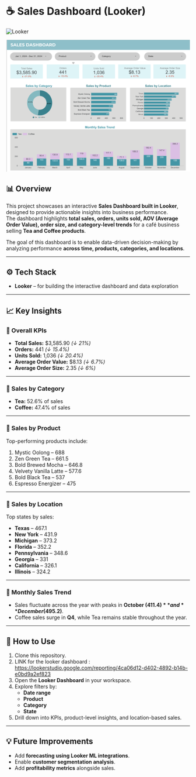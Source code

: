 # ☕ Sales Dashboard (Looker)

![Looker](https://img.shields.io/badge/Looker-4285F4?style=for-the-badge&logo=looker&logoColor=white)

![Dashboard Preview](./CafeSalesDashboardLooker.png)

## 📊 Overview
This project showcases an interactive **Sales Dashboard built in Looker**, designed to provide actionable insights into business performance.  
The dashboard highlights **total sales, orders, units sold, AOV (Average Order Value), order size, and category-level trends** for a café business selling **Tea and Coffee products**.

The goal of this dashboard is to enable data-driven decision-making by analyzing performance **across time, products, categories, and locations**.

---

## ⚙️ Tech Stack
- **Looker** – for building the interactive dashboard and data exploration  

---

## 📈 Key Insights

### 🔹 Overall KPIs
- **Total Sales:** $3,585.90 _(↓ 21%)_  
- **Orders:** 441 _(↓ 15.4%)_  
- **Units Sold:** 1,036 _(↓ 20.4%)_  
- **Average Order Value:** $8.13 _(↓ 6.7%)_  
- **Average Order Size:** 2.35 _(↓ 6%)_

---

### 🔹 Sales by Category
- **Tea:** 52.6% of sales  
- **Coffee:** 47.4% of sales  

---

### 🔹 Sales by Product
Top-performing products include:
1. Mystic Oolong – 688  
2. Zen Green Tea – 661.5  
3. Bold Brewed Mocha – 646.8  
4. Velvety Vanilla Latte – 577.6  
5. Bold Black Tea – 537  
6. Espresso Energizer – 475  

---

### 🔹 Sales by Location
Top states by sales:
- **Texas** – 467.1  
- **New York** – 431.9  
- **Michigan** – 373.2  
- **Florida** – 352.2  
- **Pennsylvania** – 348.6  
- **Georgia** – 331  
- **California** – 326.1  
- **Illinois** – 324.2  

---

### 🔹 Monthly Sales Trend
- Sales fluctuate across the year with peaks in **October ($411.4)** and **December ($495.2)**.  
- Coffee sales surge in **Q4**, while Tea remains stable throughout the year.  

---

## 🚀 How to Use
1. Clone this repository.
2. LINK for the looker dashboard : https://lookerstudio.google.com/reporting/4ca06d12-d402-4892-b14b-e0bd9a2ef823
3. Open the **Looker Dashboard** in your workspace.
4. Explore filters by:
   - **Date range**
   - **Product**
   - **Category**
   - **State**  
5. Drill down into KPIs, product-level insights, and location-based sales.

---

## 💡 Future Improvements
- Add **forecasting using Looker ML integrations**.  
- Enable **customer segmentation analysis**.  
- Add **profitability metrics** alongside sales.  

